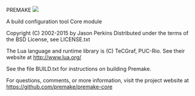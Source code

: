 PREMAKE
<a href="https://travis-ci.org/premake/premake-core"><img src="https://travis-ci.org/premake/premake-core.svg?branch=master" /></a>

A build configuration tool
Core module

 Copyright (C) 2002-2015 by Jason Perkins
 Distributed under the terms of the BSD License, see LICENSE.txt

 The Lua language and runtime library is (C) TeCGraf, PUC-Rio.
 See their website at http://www.lua.org/

 See the file BUILD.txt for instructions on building Premake.

 For questions, comments, or more information, visit the project
 website at https://github.com/premake/premake-core

